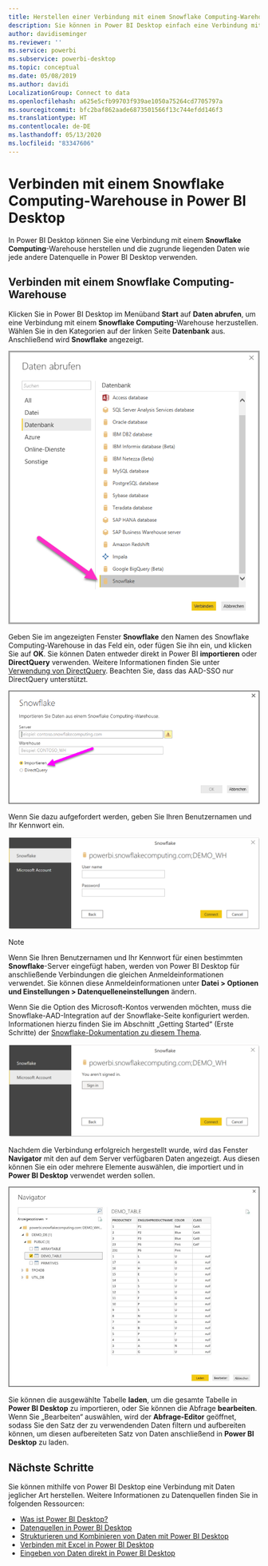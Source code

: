 ```yaml
---
title: Herstellen einer Verbindung mit einem Snowflake Computing-Warehouse in Power BI Desktop
description: Sie können in Power BI Desktop einfach eine Verbindung mit einem Snowflake Computing-Warehouse herstellen und dieses verwenden
author: davidiseminger
ms.reviewer: ''
ms.service: powerbi
ms.subservice: powerbi-desktop
ms.topic: conceptual
ms.date: 05/08/2019
ms.author: davidi
LocalizationGroup: Connect to data
ms.openlocfilehash: a625e5cfb99703f939ae1050a75264cd7705797a
ms.sourcegitcommit: bfc2baf862aade6873501566f13c744efdd146f3
ms.translationtype: HT
ms.contentlocale: de-DE
ms.lasthandoff: 05/13/2020
ms.locfileid: "83347606"
---
```

# <a name="connect-to-a-snowflake-computing-warehouse-in-power-bi-desktop"></a>Verbinden mit einem Snowflake Computing-Warehouse in Power BI Desktop
In Power BI Desktop können Sie eine Verbindung mit einem **Snowflake Computing**-Warehouse herstellen und die zugrunde liegenden Daten wie jede andere Datenquelle in Power BI Desktop verwenden. 

## <a name="connect-to-a-snowflake-computing-warehouse"></a>Verbinden mit einem Snowflake Computing-Warehouse
Klicken Sie in Power BI Desktop im Menüband **Start** auf **Daten abrufen**, um eine Verbindung mit einem **Snowflake Computing**-Warehouse herzustellen. Wählen Sie in den Kategorien auf der linken Seite **Datenbank** aus. Anschließend wird **Snowflake** angezeigt.

![](media/desktop-connect-snowflake/connect-snowflake-2b.png)

Geben Sie im angezeigten Fenster **Snowflake** den Namen des Snowflake Computing-Warehouse in das Feld ein, oder fügen Sie ihn ein, und klicken Sie auf **OK**. Sie können Daten entweder direkt in Power BI **importieren** oder **DirectQuery** verwenden. Weitere Informationen finden Sie unter [Verwendung von DirectQuery](desktop-use-directquery.md). Beachten Sie, dass das AAD-SSO nur DirectQuery unterstützt.

![](media/desktop-connect-snowflake/connect-snowflake-3.png)

Wenn Sie dazu aufgefordert werden, geben Sie Ihren Benutzernamen und Ihr Kennwort ein.

![](media/desktop-connect-snowflake/connect-snowflake-4.png)

> [!NOTE]
> Wenn Sie Ihren Benutzernamen und Ihr Kennwort für einen bestimmten **Snowflake**-Server eingefügt haben, werden von Power BI Desktop für anschließende Verbindungen die gleichen Anmeldeinformationen verwendet. Sie können diese Anmeldeinformationen unter **Datei > Optionen und Einstellungen > Datenquelleneinstellungen** ändern.
> 
> 

Wenn Sie die Option des Microsoft-Kontos verwenden möchten, muss die Snowflake-AAD-Integration auf der Snowflake-Seite konfiguriert werden. Informationen hierzu finden Sie im Abschnitt „Getting Started“ (Erste Schritte) der [Snowflake-Dokumentation zu diesem Thema](https://docs.snowflake.net/manuals/user-guide/oauth-powerbi.html#power-bi-sso-to-snowflake).

![Authentifizierung mit einem Microsoft-Konto für den Snowflake-Connector](media/desktop-connect-snowflake/connect-snowflake-6.png)


Nachdem die Verbindung erfolgreich hergestellt wurde, wird das Fenster **Navigator** mit den auf dem Server verfügbaren Daten angezeigt. Aus diesen können Sie ein oder mehrere Elemente auswählen, die importiert und in **Power BI Desktop** verwendet werden sollen.

![ODBC-Fehler 28000, der zu einem Verbindungsfehler führt](media/desktop-connect-snowflake/connect-snowflake-5.png)

Sie können die ausgewählte Tabelle **laden**, um die gesamte Tabelle in **Power BI Desktop** zu importieren, oder Sie können die Abfrage **bearbeiten**. Wenn Sie „Bearbeiten“ auswählen, wird der **Abfrage-Editor** geöffnet, sodass Sie den Satz der zu verwendenden Daten filtern und aufbereiten können, um diesen aufbereiteten Satz von Daten anschließend in **Power BI Desktop** zu laden.

## <a name="next-steps"></a>Nächste Schritte
Sie können mithilfe von Power BI Desktop eine Verbindung mit Daten jeglicher Art herstellen. Weitere Informationen zu Datenquellen finden Sie in folgenden Ressourcen:

* [Was ist Power BI Desktop?](../fundamentals/desktop-what-is-desktop.md)
* [Datenquellen in Power BI Desktop](desktop-data-sources.md)
* [Strukturieren und Kombinieren von Daten mit Power BI Desktop](desktop-shape-and-combine-data.md)
* [Verbinden mit Excel in Power BI Desktop](desktop-connect-excel.md)   
* [Eingeben von Daten direkt in Power BI Desktop](desktop-enter-data-directly-into-desktop.md)   
